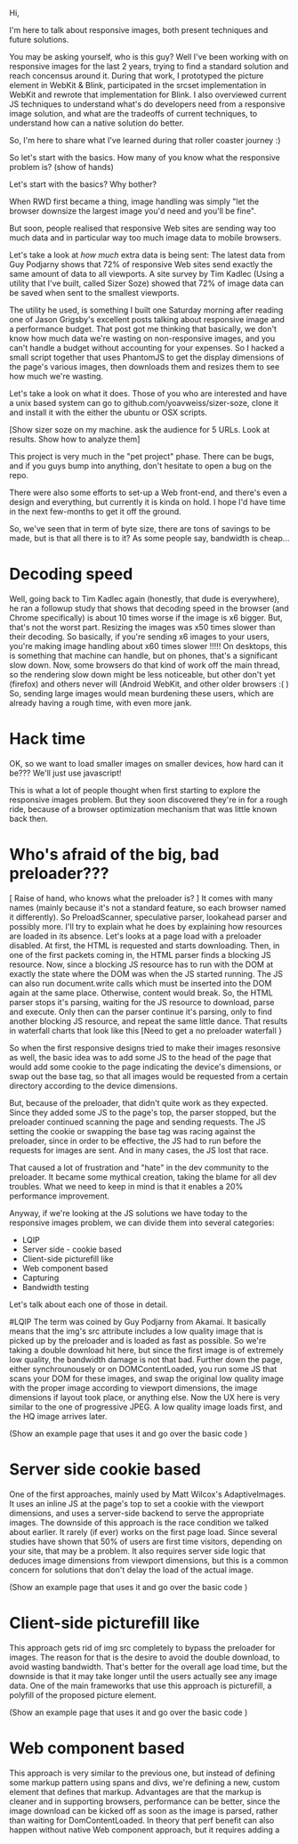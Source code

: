 Hi,

I'm here to talk about responsive images, both present techniques and
future solutions.

You may be asking yourself, who is this guy?
Well I've been working with on responsive images for the last 2 years,
trying to find a standard solution and reach concensus around it.
During that work, I prototyped the picture element in WebKit & Blink,
participated in the srcset implementation in WebKit and rewrote that
implementation for Blink. I also overviewed current JS techniques to
understand what's do developers need from a responsive image solution,
and what are the tradeoffs of current techniques, to understand how can
a native solution do better.

So, I'm here to share what I've learned during that roller coaster
journey :)

So let's start with the basics. How many of you know what the responsive
problem is? (show of hands) 

Let's start with the basics? Why bother?

When RWD first became a thing, image handling was simply "let the
browser downsize the largest image you'd need and you'll be fine".

But soon, people realised that responsive Web sites are sending way too
much data and in particular way too much image data to mobile browsers.

Let's take a look at *how much* extra data is being sent:
The latest data from Guy Podjarny shows that 72% of responsive Web sites
send exactly the same amount of data to all viewports.
A site survey by Tim Kadlec (Using a utility that I've built, called
Sizer Soze) showed that 72% of image data can be saved when sent to the smallest viewports.

The utility he used, is something I built one Saturday morning after
reading one of Jason Grigsby's excellent posts talking about responsive
image and a performance budget. That post got me thinking that
basically, we don't know how much data we're wasting on non-responsive
images, and you can't handle a budget without accounting for your
expenses.
So I hacked a small script together that uses PhantomJS to get the
display dimensions of the page's various images, then downloads them and
resizes them to see how much we're wasting.

Let's take a look on what it does. Those of you who are interested and
have a unix based system can go to github.com/yoavweiss/sizer-soze,
clone it and install it with the either the ubuntu or OSX scripts.

[Show sizer soze on my machine. ask the audience for 5 URLs. Look at
results. Show how to analyze them]

This project is very much in the "pet project" phase. There can be bugs,
and if you guys bump into anything, don't hesitate to open a bug on the
repo.

There were also some efforts to set-up a Web front-end, and there's
even a design and everything, but currently it is kinda on hold. I hope
I'd have time in the next few-months to get it off the ground.

So, we've seen that in term of byte size, there are tons of savings to
be made, but is that all there is to it? As some people say, bandwidth
is cheap...

# Decoding speed
Well, going back to Tim Kadlec again (honestly, that dude is
everywhere), he ran a followup study that shows that decoding speed in
the browser (and Chrome specifically) is
about 10 times worse if the image is x6 bigger. But, that's not the
worst part. Resizing the images was x50 times slower than their
decoding.
So basically, if you're sending x6 images to your users, you're making
image handling about x60 times slower !!!!!
On desktops, this is something that machine can handle, but on phones,
that's a significant slow down.
Now, some browsers do that kind of work off the main thread, so the
rendering slow down might be less noticeable, but other don't yet
(firefox) and others never will (Android WebKit, and other older
browsers :( )
So, sending large images would mean burdening these users, which are
already having a rough time, with even more jank.

# Hack time
OK, so we want to load smaller images on smaller devices, how hard can
it be???
We'll just use javascript!

This is what a lot of people thought when first starting to explore the
responsive images problem. But they soon discovered they're in for a
rough ride, because of a browser optimization mechanism that was little
known back then.

# Who's afraid of the big, bad preloader???
[ Raise of hand, who knows what the preloader is? ]
It comes with many names (mainly because it's not a standard feature, so
each browser named it differently). So PreloadScanner, speculative
parser, lookahead parser and possibly more.
I'll try to explain what he does by explaining how resources are loaded
in its absence.
Let's looks at a page load with a preloader disabled.
At first, the HTML is requested and starts downloading.
Then, in one of the first packets coming in, the HTML parser finds a
blocking JS resource. 
Now, since a blocking JS resource has to run with the DOM at exactly the
state where the DOM was when the JS started running. The JS can also run
document.write calls which must be inserted into the DOM again at the
same place. Otherwise, content would break.
So, the HTML parser stops it's parsing, waiting for the JS resource to
download, parse and execute.
Only then can the parser continue it's parsing, only to find another
blocking JS resource, and repeat the same little dance.
That results in waterfall charts that look like this [Need to get a no
preloader waterfall }

So when the first responsive designs tried to make their images
resonsive as well, the basic idea was to add some JS to the head of the
page that would add some cookie to the page indicating the device's
dimensions, or swap out the base tag, so that all images would be
requested from a certain directory according to the device dimensions.

But, because of the preloader, that didn't quite work as they expected.
Since they added some JS to the page's top, the parser stopped, but the
preloader continued scanning the page and sending requests. 
The JS setting the cookie or swapping the base tag was racing against
the preloader, since in order to be effective, the JS had to run before
the requests for images are sent. And in many cases, the JS lost that
race.

That caused a lot of frustration and "hate" in the dev community to the
preloader. It became some mythical creation, taking the blame for all
dev troubles.
What we need to keep in mind is that it enables a 20% performance
improvement. 

Anyway, if we're looking at the JS solutions we have today to the
responsive images problem, we can divide them into several categories:
* LQIP
* Server side - cookie based
* Client-side picturefill like
* Web component based
* Capturing
* Bandwidth testing

Let's talk about each one of those in detail.

#LQIP
The term was coined by Guy Podjarny from Akamai. It basically means that
the img's src attribute includes a low quality image that is picked up
by the preloader and is loaded as fast as possible.
So we're taking a double download hit here, but since the first image is
of extremely low quality, the bandwidth damage is not that bad.
Further down the page, either synchrounousely or on DOMContentLoaded,
you run some JS that scans your DOM for these images, and swap the original low quality
image with the proper image according to viewport dimensions, the image
dimensions if layout took place, or anything else.
Now the UX here is very similar to the one of progressive JPEG. A low
quality image loads first, and the HQ image arrives later.

(Show an example page that uses it and go over the basic code ) 

# Server side cookie based
One of the first approaches, mainly used by Matt Wilcox's
AdaptiveImages. It uses an inline JS at the page's top to set a cookie
with the viewport dimensions, and uses a server-side backend to serve
the appropriate images.
The downside of this approach is the race condition we talked about
earlier. It rarely (if ever) works on the first page load.
Since several studies have shown that 50% of users are first time
visitors, depending on your site, that may be a problem.
It also requires server side logic that deduces image dimensions from
viewport dimensions, but this is a common concern for solutions that
don't delay the load of the actual image.

(Show an example page that uses it and go over the basic code ) 

# Client-side picturefill like
This approach gets rid of img src completely to bypass the
preloader for images. The reason for that is the desire to avoid the
double download, to avoid wasting bandwidth. That's better for the
overall age load time, but the downside is that it may
take longer until the users actually see any image data.
One of the main frameworks that use this approach is picturefill, a
polyfill of the proposed picture element.

(Show an example page that uses it and go over the basic code ) 

# Web component based
This approach is very similar to the previous one, but instead of
defining some markup pattern using spans and divs, we're defining a new,
custom element that defines that markup.
Advantages are that the markup is cleaner and in supporting browsers,
performance can be better, since the image download can be kicked off as
soon as the image is parsed, rather than waiting for DomContentLoaded.
In theory that perf benefit can also happen without native Web component
approach, but it requires adding a <script> tag after each image, which
may have it's own performance overhead, and is very cumbersome.

The prominent example is x-picture from NationalGeograhic, which was
adopted by the RICG

(Show an example page that uses it and go over the basic code ) 

# Capturing
This magnificent hack from mobify.js has some serious downsides, but
it's just too beutiful to pass by :) Brace yourselves...

Basically, they add a small inlineJS to the documents's head that
document.writes a "<plaintext>" tag. From now one, the preloader and the
parser treat the rest of the page as text, and just shut down.
Then they query the DOM, extract the original HTML, scan it for
resources and download them in parallel (???), inject the HTML back using JS.

The big advantage of that aproach is that for legacy sites that
can't/won't touch their front-end code, it provides responsive images
without double downloads. The downside is that it has a performance
penalty, and large parts of that are reimplementing the browser in JS,
which is not a winning strategy.
They claim that in term of performance, they're not losing much, since
they save tons on the image resizing.

(Show an example page that uses it and go over the basic code ) 

# Bandwidth testing
Each one of the above approaches can use some some of bandwidth testing
in order to make its decision. 
There are a couple of different approaches to bandwidth measurements:
* active download measurements, so a download of a certain resource using JS,
measuring the time it took to arrive, and deducing the bandwidth from
that. That usually introduces a further delay since basically we're
adding a blocking, unnecessary resource. We're downloading more than we
should only for the sake of measurement.
* Passive download measurements, so measurement of the download of one
  of the required resource. That can be done smarter on some browsers,
by using the navigation timing API (if we're measuring based on the
HTML), or the resource timing API, if we're measuring based on one of
the other resources.
* Network info API - irrelevant. Don't use it.

Prime examples are foresight.js and hidpi???

(Show an example page that uses it and go over the basic code ) 

* Other interesting techniques
art-direction using a CSS BG image!!!
Clown car or SVG MQs - hacky, but can serve a certain need

# Let's look into the FUTURE
The RICG & the standard bodies have been working for 2 years on various
proposals. This begining of that wasn't pretty. Lot's of fighting (I
wasn't really part of that, I joined the RICG a little later).
A few proposals
Include the Edge conf presentation here and expand on it!!!

Steve souders say - 8-10 blocking scripts per site
If the non-resp images are visible to the preloader, it's better to put
the resonsive ones on a different domain.

